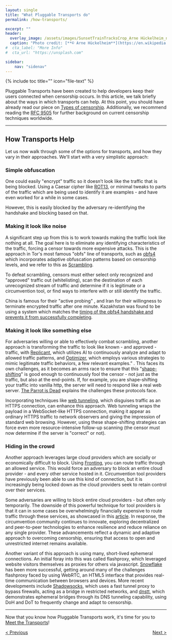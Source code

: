 ```yaml
---
layout: single
title: "What Pluggable Transports do"
permalink: /how-transports/

excerpt: ""
header:
  overlay_image: /assets/images/SunsetTrainTracksCrop_Arne Hückelheim_notify_wikimedia.JPG
  caption: "Photo credit: [**© Arne Hückelheim**](https://en.wikipedia.org/wiki/User:Knipptang)"
#  cta_label: "More Info"
#  cta_url: "https://unsplash.com"

sidebar:
    nav: "sidenav"
---
```


{% include toc title="" icon="file-text" %}

Pluggable Transports have been created to help developers keep their users connected when censorship occurs. In this article, we talk briefly about the ways in which transports can help. At this point, you should have already read our piece on [Types of censorship](/how/). Additionally, we recommend reading the [RFC 9505](https://datatracker.ietf.org/doc/rfc9505) for further background on current censorship techniques worldwide.

----------

## How Transports Help

Let us now walk through some of the options for transports, and how they vary in their approaches.  We'll start with a very simplistic approach:

### Simple obfuscation

One could easily "encrypt" traffic so it doesn’t look like the traffic that is being blocked. Using a Caesar cipher like [ROT13](https://en.wikipedia.org/wiki/ROT13), or minimal tweaks to parts of the traffic which are being used to identify it are examples - and have even worked for a while in some cases.

However, this is easily blocked by the adversary re-identifying the handshake and blocking based on that.

### Making it look like noise

A significant step up from this is to work towards making the traffic look like nothing at all. The goal here is to eliminate any identifying characteristics of the traffic, forcing a censor towards more expensive attacks.  This is the approach in Tor's most famous "obfs" line of transports, such as [obfs4](https://software.pluggabletransports.info/obfs4) which incorporates adaptive obfuscation patterns based on censorship levels, and we refer to this as [Scrambling](/transports/#scrambling).

To defeat scrambling, censors must either select only recognized and "approved" traffic out (whitelisting), scan the destination of each unrecognized stream of traffic and determine if it is legitimate or a circumvention tool, or find ways to interfere with or still identify the traffic.

China is famous for their "active probing" , and Iran for their willingness to terminate encrypted traffic after one minute. Kazakhstan was found to be using a system which matches the [timing of the obfs4 handshake and prevents it from successfully completing](https://bugs.torproject.org/20348).

### Making it look like something else

For adversaries willing or able to effectively combat scrambling, another approach is transforming the traffic to look like known - and approved - traffic, with [Replicant](https://software.pluggabletransports.info/replicant), which utilizes AI to continuously analyze and adapt to allowed traffic patterns, and [Optimizer](https://software.pluggabletransports.info/optimizer), which employs various strategies to mimic legitimate traffic behaviors, a few relevant examples.”
. This faces its own challenges, as it becomes an arms race to ensure that this "[shape-shifting](/transports/#shape-shifting)" is good enough to continuously fool the censor - not just as the traffic, but also at the end-points.  If, for example, you are shape-shifting your traffic into vanilla http, the server will need to respond like a real web server. [The Parrot is Dead](https://www.cs.utexas.edu/~shmat/shmat_oak13parrot.pdf) explains the challenges these protocols face.

Incorporating techniques like [web tunneling](https://blog.torproject.org/introducing-webtunnel-evading-censorship-by-hiding-in-plain-sight/), which disguises traffic as an HTTPS connection, can enhance this approach. Web tunneling wraps the payload in a WebSocket-like HTTPS connection, making it appear as ordinary HTTPS traffic to network observers and giving the impression of standard web browsing. However, using these shape-shifting strategies can force even more resource-intensive follow-up scanning (the censor must now determine if the server is "correct" or not).

### Hiding in the crowd

Another approach leverages large cloud providers which are socially or economically difficult to block.  Using [Fronting](/transports/#fronting), you can route traffic through an allowed service.  This would force an adversary to block an entire cloud provider - and every other service hosted in it. Circumvention tool providers have previously been able to use this kind of connection, but it is increasingly being locked down as the cloud providers seek to retain control over their services.

Some adversaries are willing to block entire cloud providers - but often only temporarily. The downside of this powerful technique for tool providers is that it can in some cases be overwhelmingly financially expensive to route traffic through these services, as showcased in this [article](https://www.sentinelone.com/blog/privacy-2019-tor-meek-rise-fall-domain-fronting/). In response, the circumvention community continues to innovate, exploring decentralized and peer-to-peer technologies to enhance resilience and reduce reliance on any single provider. These advancements reflect a dynamic and adaptive approach to overcoming censorship, ensuring that access to open and unrestricted internet remains available.

Another variant of this approach is using many, short-lived ephemeral connections.  An initial foray into this was called flashproxy, which leveraged website visitors themselves as proxies for others via javascript.  [Snowflake](https://github.com/keroserene/snowflake) has been more successful, getting around many of the challenges flashproxy faced by using WebRTC, an HTML5 interface that provides real-time communication between browsers and devices. More recent developments include [Shadowsocks](https://software.pluggabletransports.info/shadowsocks), which uses a fast tunnel proxy to bypass firewalls, acting as a bridge in restricted networks, and [dnstt](https://software.pluggabletransports.info/dnstt), which demonstrates ephemeral bridges through its DNS tunneling capability, using DoH and DoT to frequently change and adapt to censorship.




----------

Now that you know how Pluggable Transports work, it's time for you to [Meet the Transports](/transports/)!

<p style="text-align:left;"><a href="/how/">&lt; Previous</a>
<span style="float:right;"><a href="/transports/">Next &gt;</a></span>
</p>
